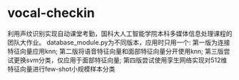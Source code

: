 # vocal-checkin
利用声纹识别实现自动课堂考勤，国科大人工智能学院本科多媒体信息处理课程的团队大作业。
database_module.py为不同版本，应用时只用一个:
第一版为连接特征向量应用knn;
第二版将语音特征向量和面部特征向量分开使用knn;
第三版尝试更换svm分类，仅应用于面部特征向量;
第四版尝试使用孪生网络实现对512维特征向量进行few-shot小规模样本分类
